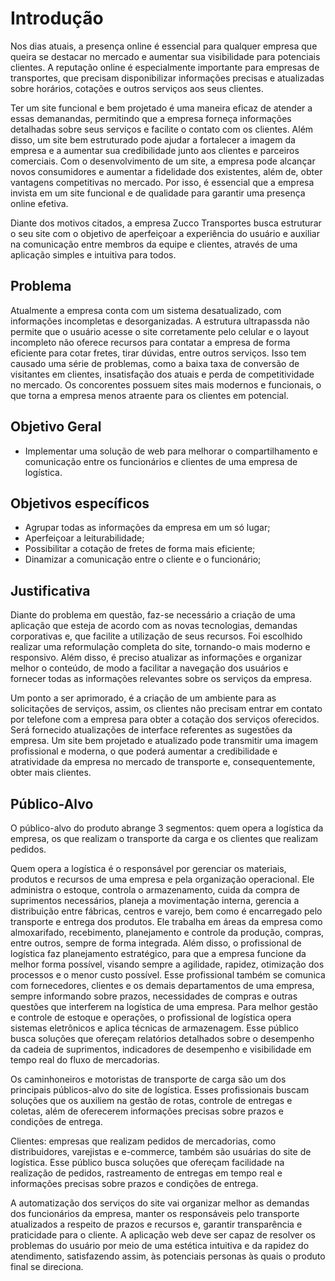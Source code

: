 # Introdução
  Nos dias atuais, a presença online é essencial para qualquer empresa que queira se destacar no mercado e aumentar sua visibilidade para potenciais clientes. A reputação online é especialmente importante para empresas de transportes, que precisam disponibilizar informações precisas e atualizadas sobre horários, cotações e outros serviços aos seus clientes.
   
   Ter um site funcional e bem projetado é uma maneira eficaz de atender a essas demanandas, permitindo que a empresa forneça informações detalhadas sobre seus serviços e facilite o contato com os clientes. Além disso, um site bem estruturado pode ajudar a fortalecer a imagem da empresa e a aumentar sua credibilidade junto aos clientes e parceiros comerciais. Com o desenvolvimento de um site, a empresa pode alcançar novos consumidores e aumentar a fidelidade dos existentes, além de, obter vantagens competitivas no mercado. Por isso, é essencial que a empresa invista em um site funcional e de qualidade para garantir uma presença online efetiva.
   
   Diante dos motivos citados, a empresa Zucco Transportes busca estruturar o seu site com o objetivo de aperfeiçoar a experiência do usuário e auxiliar na comunicação entre membros da equipe e clientes, através de uma aplicação simples e intuitiva para todos.
   
## Problema

   Atualmente a empresa conta com um sistema desatualizado, com informações incompletas e desorganizadas. A estrutura ultrapassda não permite que o usuário acesse o site corretamente pelo celular e o layout incompleto não oferece recursos para contatar a empresa de forma eficiente para cotar fretes, tirar dúvidas, entre outros serviços. 
Isso tem causado uma série de problemas, como a baixa taxa de conversão de visitantes em clientes, insatisfação dos atuais e perda de competitividade no mercado. Os concorentes possuem sites mais modernos e funcionais, o que torna a empresa menos atraente para os clientes em potencial.



## Objetivo Geral

- Implementar uma solução de web para melhorar o compartilhamento e comunicação entre os funcionários e clientes de uma empresa de logística.

## Objetivos específicos

- Agrupar todas as informações da empresa em um só lugar;
- Aperfeiçoar a leiturabilidade;
- Possibilitar a cotação de fretes de forma mais eficiente;
- Dinamizar a comunicação entre o cliente e o funcionário;

## Justificativa
   Diante do problema em questão, faz-se necessário a criação de uma aplicação que esteja de acordo com as novas tecnologias, demandas corporativas e, que facilite a utilização de seus recursos. Foi escolhido realizar uma reformulação completa do site, tornando-o mais moderno e responsivo. Além disso, é preciso atualizar as informações e organizar melhor o conteúdo, de modo a facilitar a navegação dos usuários e fornecer todas as informações relevantes sobre os serviços da empresa.
  
  Um ponto a ser aprimorado, é a criação de um ambiente para as solicitações de serviços, assim, os clientes não precisam entrar em contato por telefone com a empresa para obter a cotação dos serviços oferecidos. Será fornecido atualizações de interface referentes as sugestões da empresa.
Um site bem projetado e atualizado pode transmitir uma imagem profissional e moderna, o que poderá aumentar a credibilidade e atratividade da empresa no mercado de transporte e, consequentemente, obter mais clientes.

## Público-Alvo

O público-alvo do produto abrange 3 segmentos: quem opera a logística da empresa, os que realizam o transporte da carga e os clientes que realizam pedidos. 

  Quem opera a logística é o responsável por gerenciar os materiais, produtos e recursos de uma empresa e pela organização operacional. Ele administra o estoque, controla o armazenamento, cuida da compra de suprimentos necessários, planeja a movimentação interna, gerencia a distribuição entre fábricas, centros e varejo, bem como é encarregado pelo transporte e entrega dos produtos. Ele trabalha em áreas da empresa como almoxarifado, recebimento, planejamento e controle da produção, compras, entre outros, sempre de forma integrada. Além disso, o profissional de logística faz planejamento estratégico, para que a empresa funcione da melhor forma possível, visando sempre a agilidade, rapidez, otimização dos processos e o menor custo possível. Esse profissional também se comunica com fornecedores, clientes e os demais departamentos de uma empresa, sempre informando sobre prazos, necessidades de compras e outras questões que interferem na logística de uma empresa. Para melhor gestão e controle de estoque e operações, o profissional de logística opera sistemas eletrônicos e aplica técnicas de armazenagem. Esse público busca soluções que ofereçam relatórios detalhados sobre o desempenho da cadeia de suprimentos, indicadores de desempenho e visibilidade em tempo real do fluxo de mercadorias. 

  Os caminhoneiros e motoristas de transporte de carga são um dos principais públicos-alvo do site de logística. Esses profissionais buscam soluções que os auxiliem na gestão de rotas, controle de entregas e coletas, além de oferecerem informações precisas sobre prazos e condições de entrega.

  Clientes: empresas que realizam pedidos de mercadorias, como distribuidores, varejistas e e-commerce, também são usuárias do site de logística. Esse público busca soluções que ofereçam facilidade na realização de pedidos, rastreamento de entregas em tempo real e informações precisas sobre prazos e condições de entrega.

  A automatização dos serviços do site vai organizar melhor as demandas dos funcionários da empresa, manter os responsáveis pelo transporte atualizados a respeito de prazos e recursos e, garantir transparência e praticidade para o cliente. A aplicação web deve ser capaz de resolver os problemas do usuário por meio de uma estética intuitiva e da rapidez do atendimento, satisfazendo assim, às potenciais personas às quais o produto final se direciona.
